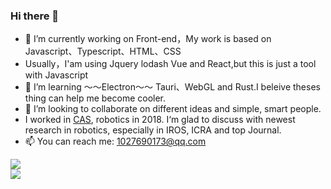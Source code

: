 ### Hi there 👋

- 🔭 I’m currently working on Front-end，My work is based on Javascript、Typescript、HTML、CSS
- Usually，I'am using Jquery lodash Vue and React,but this is just a tool with Javascript
- 🌱 I’m learning ～～Electron～～ Tauri、WebGL and Rust.I beleive theses thing can help me become cooler. 
- 👯 I’m looking to collaborate on different ideas and simple, smart people.
- I worked in [CAS](http://bigsmilelab.ac.cn/cn/home.html), robotics in 2018. I‘m glad to discuss with newest research in robotics, especially in IROS, ICRA and top Journal.
- 📫 You can reach me: 1027690173@qq.com
<!--
**Kun8018/Kun8018** is a ✨ _special_ ✨ repository because its `README.md` (this file) appears on your GitHub profile.

Here are some ideas to get you started:


- 🌱 I’m currently learning ...
- 👯 I’m looking to collaborate on ...
- 🤔 I’m looking for help with ...
- 💬 Ask me about ...
- 📫 How to reach me: ...
- 😄 Pronouns: ...
- ⚡ Fun fact: ...
-->


<div align="left">
  <img align="center" src="https://github-readme-stats.vercel.app/api/top-langs/?username=Kun8018&hide=html&count_private=true&layout=compact" />
</div>

<div align="left">
  <img src="https://github-readme-stats.vercel.app/api?username=Kun8018&show_icons=true&bg_color=#F472B6&count_private=true&show_icons=true&include_all_commits=true" />
</div>
